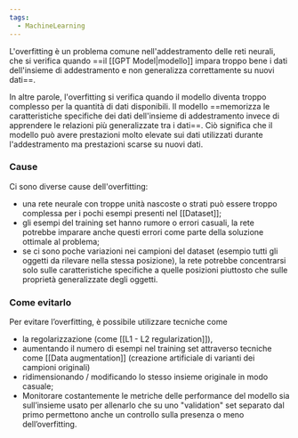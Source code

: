 ```yaml
---
tags:
  - MachineLearning
---
```

L'overfitting è un problema comune nell'addestramento delle reti neurali, che si verifica quando ==il [[GPT Model|modello]] impara troppo bene i dati dell'insieme di addestramento e non generalizza correttamente su nuovi dati==.

In altre parole, l'overfitting si verifica quando il modello diventa troppo complesso per la quantità di dati disponibili. Il modello ==memorizza le caratteristiche specifiche dei dati dell'insieme di addestramento invece di apprendere le relazioni più generalizzate tra i dati==. Ciò significa che il modello può avere prestazioni molto elevate sui dati utilizzati durante l'addestramento ma prestazioni scarse su nuovi dati.

### Cause

Ci sono diverse cause dell'overfitting:
* una rete neurale con troppe unità nascoste o strati può essere troppo complessa per i pochi esempi presenti nel [[Dataset]];
* gli esempi del training set hanno rumore o errori casuali, la rete potrebbe imparare anche questi errori come parte della soluzione ottimale al problema;
* se ci sono poche variazioni nei campioni del dataset (esempio tutti gli oggetti da rilevare nella stessa posizione), la rete potrebbe concentrarsi solo sulle caratteristiche specifiche a quelle posizioni piuttosto che sulle proprietà generalizzate degli oggetti.

### Come evitarlo

Per evitare l’overfitting, è possibile utilizzare tecniche come
* la regolarizzazione (come [[L1 - L2 regularization]]),
* aumentando il numero di esempi nel training set attraverso tecniche come [[Data augmentation]] (creazione artificiale di varianti dei campioni originali)
* ridimensionando / modificando lo stesso insieme originale in modo casuale;
* Monitorare costantemente le metriche delle performance del modello sia sull’insieme usato per allenarlo che su uno "validation" set separato dal primo permettono anche un controllo sulla presenza o meno dell’overfitting.